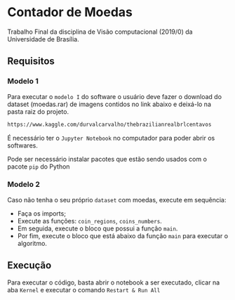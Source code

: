 # Contador de Moedas

Trabalho Final da disciplina de Visão computacional (2019/0) da Universidade de Brasília.


## Requisitos

### Modelo 1

Para executar o `modelo I` do software o usuário deve fazer o download do dataset (moedas.rar) de imagens contidos no link abaixo e deixá-lo na pasta raiz do projeto.

```sh
https://www.kaggle.com/durvalcarvalho/thebrazilianrealbrlcentavos
```
É necessário ter o `Jupyter Notebook` no computador para poder abrir os softwares.

Pode ser necessário instalar pacotes que estão sendo usados com o pacote `pip` do Python

### Modelo 2

Caso não tenha o seu próprio `dataset` com moedas, execute em sequência:
*   Faça os imports;
*   Execute as funções: `coin_regions`, `coins_numbers`.
*   Em seguida, execute o bloco que possui a função `main`.
*   Por fim, execute o bloco que está abaixo da função `main` para executar o algoritmo.

## Execução
Para executar o código, basta abrir o notebook a ser executado, clicar na aba `Kernel` e executar o comando `Restart & Run All`

